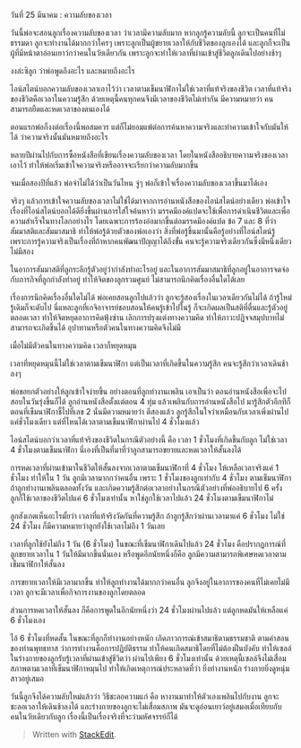 
วันที่ 25 มีนาคม : ความลับของเวลา

วันนี้พ่อจะสอนลูกเรื่องความลับของเวลา ว่าเวลามีความลับมาก หากลูกรู้ความลับนี้ ลูกจะเป็นคนที่ไม่ธรรมดา ลูกจะทำงานได้มากกว่าใครๆ เพราะลูกเป็นผู้ขยายเวลาให้กับชีวิตของลูกเองได้ และลูกก็จะเป็นผู้ที่มีหน้าตาอ่อนเยาว์กว่าคนในวัยเดียวกัน เพราะลูกจะทำให้เวลาที่ผ่านเข้าสู่ชีวิตลูกเดินไปอย่างช้าๆ

งงล่ะซิลูก ว่าพ่อพูดถึงอะไร และหมายถึงอะไร

ไอน์สไตน์บอกความลับของเวลาเอาไว้ว่า เวลาตามเข็มนาฬิกาไม่ใช่เวลาที่แท้จริงของชีวิต เวลาที่แท้จริงของชีวิตคือเวลาในความรู้สึก ด้วยเหตุนี้คนทุกคนจึงมีเวลาของชีวิตไม่เท่ากัน มีความหมายว่า คนสามารถยืดและหดเวลาของตนเองได้

ตอนแรกพ่อก็งงต่อเรื่องนี้พอสมควร แต่ก็ไม่ยอมแพ้ต่อการค้นหาความจริงและทำความเข้าใจกับมันให้ได้ ว่าความจริงนั้นมันหมายถึงอะไร

หลายปีผ่านไปกับการซื้อหนังสือที่เขียนเรื่องความลับของเวลา โดยในหนังสืออธิบายความจริงของเวลาเอาไว้ ทำให้พ่อเริ่มเข้าใจความจริงหรืออาจจะเรียกว่าความลับมากขึ้น

จนเมื่อสองปีที่แล้ว พ่อจำไม่ได้ว่าเป็นวันไหน จู่ๆ พ่อก็เข้าใจเรื่องความลับของเวลาขึ้นมาได้เอง

จริงๆ แล้วการเข้าใจความลับของเวลาไม่ใช่ได้มาจากการอ่านหนังสือของไอน์สไตน์อย่างเดียว พ่อเข้าใจเรื่องที่ไอน์สไตน์บอกได้ดียิ่งขึ้นผ่านการใส่ใจค้นหาว่า มรรคมีองค์แปดจะใช้เพื่อการดำเนินชีวิตและเพื่อความสำเร็จในทางโลกอย่างไร โดยเฉพาะการร้องอ๋อมากขึ้นต่อมรรคมีองค์แปด ข้อ 7 และ 8 ที่ว่า สัมมาสติและสัมมาสมาธิ ทำให้พ่อรู้ด้วยตัวของพ่อเองว่า สิ่งที่พ่อรู้ขึ้นมานั้นคือรู้อย่างที่ไอน์สไตน์รู้ เพราะการรู้ความจริงเป็นเรื่องที่ถ้าหากคนพัฒนาปัญญาได้ถึงขั้น คนจะรู้ความจริงเดียวกันซึ่งมีหนึ่งเดียว ไม่มีสอง

ในอาการสัมมาสติที่ลูกระลึกรู้ตัวอยู่ว่ากำลังทำอะไรอยู่ และในอาการสัมมาสมาธิที่ลูกอยู่ในอาการจดจ่อกับภารกิจที่ลูกกำลังทำอยู่ ทำให้จิตของลูกรวมศูนย์ ไม่สามารถนึกคิดเรื่องอื่นใดได้เลย

เรื่องการนึกคิดเรื่องอื่นใดไม่ได้ พ่อเคยสอนลูกไปแล้วว่า ลูกจะรู้สองเรื่องในเวลาเดียวกันไม่ได้ ถ้ารู้ใหม่ รู้เดิมก็จะดับไป นี่แหละลูกที่เกจิอาจารย์ชอบสอนให้คนรู้เข้าไปในรู้ ก็จะเกิดผลเป็นสติที่ตื่นและรู้ตัวอยู่ตลอดเวลา ทำให้จิตหยุดอาการคิดฟุ้งซ่าน เลิกการปรุงแต่งทางความคิด ทำให้ภาวะปฏิจจสมุปบาทไม่สามารถจะเกิดขึ้นได้ อุปาทานหรือตัวคนในทางความคิดจึงไม่มี

เมื่อไม่มีตัวคนในทางความคิด เวลาก็หยุดหมุน

เวลาที่หยุดหมุนนี้ไม่ใช่เวลาตามเข็มนาฬิกา แต่เป็นเวลาที่เกิดขึ้นในความรู้สึก คนจะรู้สึกว่าเวลาเดินช้าลงๆ

พ่อขอยกตัวอย่างให้ลูกเข้าใจง่ายขึ้น อย่างตอนที่ลูกทำงานเพลิน เอาเป็นว่า ตอนอ่านหนังสือเพื่อจะไปสอบในวันรุ่งขึ้นก็ได้ ลูกอ่านหนังสือตั้งแต่ตอน 4 ทุ่ม แล้วเพลินกับการอ่านหนังสือไป มารู้สึกตัวอีกทีก็ตอนที่เข็มนาฬิกาชี้ไปที่เลข 2 นั่นมีความหมายว่า ตีสองแล้ว ลูกรู้สึกในใจว่าเหมือนกับเวลาเพิ่งผ่านไปแค่ชั่วโมงเดียว แต่ที่ไหนได้เวลาตามเข็มนาฬิกาผ่านไป 4 ชั่วโมงแล้ว

ไอน์สไตน์บอกว่าเวลาที่แท้จริงของชีวิตในกรณีตัวอย่างนี้ คือ เวลา 1 ชั่วโมงที่เกิดขึ้นกับลูก ไม่ใช่เวลา 4 ชั่วโมงตามเข็มนาฬิกา นี่เองที่เป็นที่มาที่ว่าลูกสามารถขยายและหดเวลาให้สั้นลงได้

การหดเวลาที่ผ่านเข้ามาในชีวิตให้สั้นลงจากเวลาตามเข็มนาฬิกาที่ 4 ชั่วโมง ให้เหลือเวลาจริงแค่ 1 ชั่วโมง ทำให้ใน 1 วัน ลูกมีเวลามากกว่าคนอื่น เพราะ 1 ชั่วโมงของลูกเท่ากับ 4 ชั่วโมง ตามเข็มนาฬิกาถ้าลูกทำงานเพลินตลอดทั้งวัน และเกิดความรู้สึกต่อเวลาอย่างในกรณีตัวอย่างที่พ่ออธิบายไป 6 ครั้ง ลูกก็ใช้เวลาของชีวิตไปแค่ 6 ชั่วโมงเท่านั้น หาใช่ลูกใช้เวลาไปแล้ว 24 ชั่วโมงตามเข็มนาฬิกาไม่

ลูกสังเกตเห็นอะไรมั้ยว่า เวลาที่แท้จริงวัดกันที่ความรู้สึก ถ้าลูกรู้สึกว่าผ่านเวลามาแค่ 6 ชั่วโมง ไม่ใช่ 24 ชั่วโมง ก็มีความหมายว่าลูกยังใช้เวลาไม่ถึง 1 วันเลย

เวลาที่ลูกใช้ยังไม่ถึง 1 วัน (6 ชั่วโมง) ในขณะที่เข็มนาฬิกาเดินไปแล้ว 24 ชั่วโมง คือปรากฏการณ์ที่ลูกขยายเวลาใน 1 วันให้มีมากขึ้นนั่นเอง หรือพูดอีกนัยหนึ่งก็คือ ลูกมีความสามารถพิเศษหดเวลาตามเข็มนาฬิกาให้สั้นลง

การขยายเวลาให้มีเวลามากขึ้น ทำให้ลูกทำงานได้มากกว่าคนอื่น ลูกจึงอยู่ในอาการของคนที่ไม่เคยไม่มีเวลา ลูกจะมีเวลาเพื่อกิจการงานของลูกโดยตลอด

ส่วนการหดเวลาให้สั้นลง ก็คือการพูดในอีกนัยหนึ่งว่า 24 ชั่วโมงผ่านไปแล้ว แต่ลูกหดมันให้เหลือแค่ 6 ชั่วโมงเอง

ไอ้ 6 ชั่วโมงที่หดสั้น ในขณะที่ลูกก็ทำงานอย่างหนัก เกิดภาวการณ์เข้าสมาธิตามธรรมชาติ ตามคำสอนของท่านพุทธทาส ว่าการทำงานคือการปฏิบัติธรรม ทำให้คนเกิดสมาธิโดยที่ไม่ต้องฝืนบังคับ ทำให้เซลล์ในร่างกายของลูกรับรู้เวลาที่ผ่านเข้าสู่ชีวิตว่า ผ่านไปเพียง 6 ชั่วโมงเท่านั้น ด้วยเหตุนี้เซลล์จึงไม่เสื่อมสภาพตามเวลาที่เข็มนาฬิกาหมุนไป ทำให้เกิดเหตุการณ์ประหลาดที่ว่า ยิ่งทำงานหนัก ร่างกายยิ่งดูหนุ่มสาวอยู่เสมอ

วันนี้ลูกจึงได้ความลับใหม่แล้วว่า วิธีชะลอความแก่ คือ หางานมาทำให้ตัวเองเพลินไปกับงาน ลูกจะชะลอเวลาให้เดินช้าลงได้ และร่างกายของลูกจะไม่เสื่อมสภาพ มันจะดูอ่อนเยาว์อยู่เสมอเมื่อเทียบกับคนในวัยเดียวกับลูก เรื่องนี้เป็นเรื่องจริงที่จะว่ามหัศจรรย์ก็ได้

> Written with [StackEdit](https://www.facebook.com/Fpmbusinessadvisor/posts/481964378641130/).
<!--stackedit_data:
eyJoaXN0b3J5IjpbMjAyMjE0ODA1NF19
-->